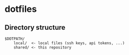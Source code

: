 # dotfiles

## Directory structure

```text
$DOTPATH/
    local/  <- local files (ssh keys, api tokens, ...)
    shared/ <- this repository
```
